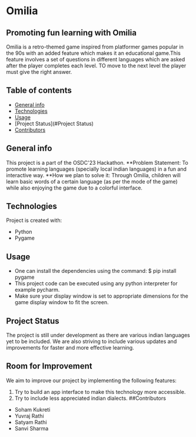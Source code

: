 # Omilia
## Promoting fun learning with Omilia
Omilia is a retro-themed game inspired from platformer games popular in the 90s with an added feature which makes it an educational game.This feature involves a set of questions in different languages which are asked after the player completes each level. TO move to the next level the player must give the right answer.
## Table of contents
* [General info](#general-info)
* [Technologies](#technologies)
* [Usage](#Usage)
* [Project Status](#Project Status)
* [Contributors](#Contributors)
## General info
This project is a part of the OSDC'23 Hackathon.
**Problem Statement:
To promote learning languages (specially local indian languages) in a fun and interactive way.
**How we plan to solve it:
Through Omilia, children will learn basic words of a certain language (as per the mode of the game) while also enjoying the game due to a colorful interface.
## Technologies
Project is created with:
* Python
* Pygame
## Usage
* One can install the dependencies using the command:
$ pip install pygame
* This project code can be executed using any python interpreter for example pycharm.
* Make sure your display window is set to appropriate dimensions for the game display window to fit the screen.
## Project Status
The project is still under development as there are various indian languages yet to be included.
We are also striving to include various updates and improvements for faster and more effective learning.
## Room for Improvement
We aim to improve our project by implementing the following features:
1. Try to build an app interface to make this technology more accessible.
2. Try to include less appreciated indian dialects.
##Contributors
* Soham Kukreti
* Yuvraj Rathi
* Satyam Rathi
* Sanvi Sharma